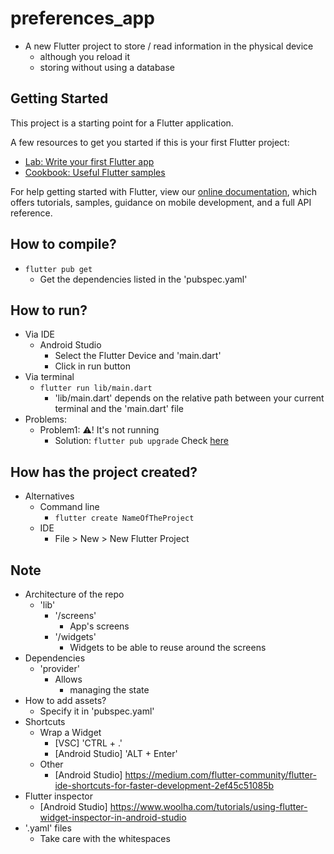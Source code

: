 # preferences_app
* A new Flutter project to store / read information in  the physical device 
  * although you reload it
  * storing without using a database

## Getting Started

This project is a starting point for a Flutter application.

A few resources to get you started if this is your first Flutter project:

- [Lab: Write your first Flutter app](https://flutter.dev/docs/get-started/codelab)
- [Cookbook: Useful Flutter samples](https://flutter.dev/docs/cookbook)

For help getting started with Flutter, view our
[online documentation](https://flutter.dev/docs), which offers tutorials,
samples, guidance on mobile development, and a full API reference.

## How to compile?
* `flutter pub get`
    * Get the dependencies listed in the 'pubspec.yaml'

## How to run?
* Via IDE
    * Android Studio
        * Select the Flutter Device and 'main.dart'
        * Click in run button
* Via terminal
    * `flutter run lib/main.dart`
        * 'lib/main.dart' depends on the relative path between your current terminal and the 'main.dart' file
* Problems:
    * Problem1: :warning:! It's not running
      * Solution: `flutter pub upgrade` Check [here](https://stackoverflow.com/questions/73561012/flutter-the-method-file-create-has-fewer-named-arguments-than-those-of-overrid)


## How has the project created?
* Alternatives
    * Command line
        * `flutter create NameOfTheProject`
    * IDE
        * File > New > New Flutter Project

## Note
* Architecture of the repo
    * 'lib'
        * '/screens'
            * App's screens
        * '/widgets'
            * Widgets to be able to reuse around the screens
* Dependencies
    * 'provider'
        * Allows
            * managing the state
* How to add assets?
    * Specify it in 'pubspec.yaml'
* Shortcuts
    * Wrap a Widget
        * [VSC] 'CTRL + .'
        * [Android Studio] 'ALT + Enter'
    * Other
        * [Android Studio] https://medium.com/flutter-community/flutter-ide-shortcuts-for-faster-development-2ef45c51085b
* Flutter inspector
    * [Android Studio] https://www.woolha.com/tutorials/using-flutter-widget-inspector-in-android-studio
* '.yaml' files
    * Take care with the whitespaces
